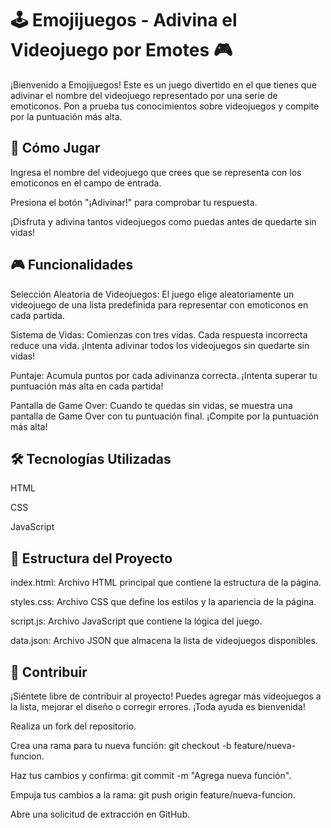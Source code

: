 <h1>🕹️ Emojijuegos - Adivina el Videojuego por Emotes 🎮</h1>
<p>
  ¡Bienvenido a Emojijuegos! Este es un juego divertido en el que tienes que
  adivinar el nombre del videojuego representado por una serie de emoticonos.
  Pon a prueba tus conocimientos sobre videojuegos y compite por la puntuación
  más alta.
</p>

<h2>🚀 Cómo Jugar</h2>
<p>
  Ingresa el nombre del videojuego que crees que se representa con los
  emoticonos en el campo de entrada.
</p>
<p>Presiona el botón "¡Adivinar!" para comprobar tu respuesta.</p>
<p>
  ¡Disfruta y adivina tantos videojuegos como puedas antes de quedarte sin
  vidas!
</p>
<h2>🎮 Funcionalidades</h2>
<p>
  Selección Aleatoria de Videojuegos: El juego elige aleatoriamente un
  videojuego de una lista predefinida para representar con emoticonos en cada
  partida.
</p>
<p>
  Sistema de Vidas: Comienzas con tres vidas. Cada respuesta incorrecta reduce
  una vida. ¡Intenta adivinar todos los videojuegos sin quedarte sin vidas!
</p>
<p>
  Puntaje: Acumula puntos por cada adivinanza correcta. ¡Intenta superar tu
  puntuación más alta en cada partida!
</p>
<p>
  Pantalla de Game Over: Cuando te quedas sin vidas, se muestra una pantalla de
  Game Over con tu puntuación final. ¡Compite por la puntuación más alta!
</p>
<h2>🛠️ Tecnologías Utilizadas</h2>
<p>HTML</p>
<p>CSS</p>
<p>JavaScript</p>
<h2>📂 Estructura del Proyecto</h2>
<p>
  index.html: Archivo HTML principal que contiene la estructura de la página.
</p>
<p>
  styles.css: Archivo CSS que define los estilos y la apariencia de la página.
</p>
<p>script.js: Archivo JavaScript que contiene la lógica del juego.</p>
<p>data.json: Archivo JSON que almacena la lista de videojuegos disponibles.</p>
<h2>🤝 Contribuir</h2>
<p>
  ¡Siéntete libre de contribuir al proyecto! Puedes agregar más videojuegos a la
  lista, mejorar el diseño o corregir errores. ¡Toda ayuda es bienvenida!
</p>
<p>Realiza un fork del repositorio.</p>
<p>
  Crea una rama para tu nueva función: git checkout -b feature/nueva-funcion.
</p>
<p>Haz tus cambios y confirma: git commit -m "Agrega nueva función".</p>
<p>Empuja tus cambios a la rama: git push origin feature/nueva-funcion.</p>
<p>Abre una solicitud de extracción en GitHub.</p>
